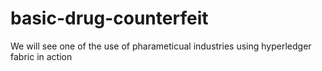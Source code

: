 # basic-drug-counterfeit
We will see one of the use of pharameticual industries using hyperledger fabric in action
